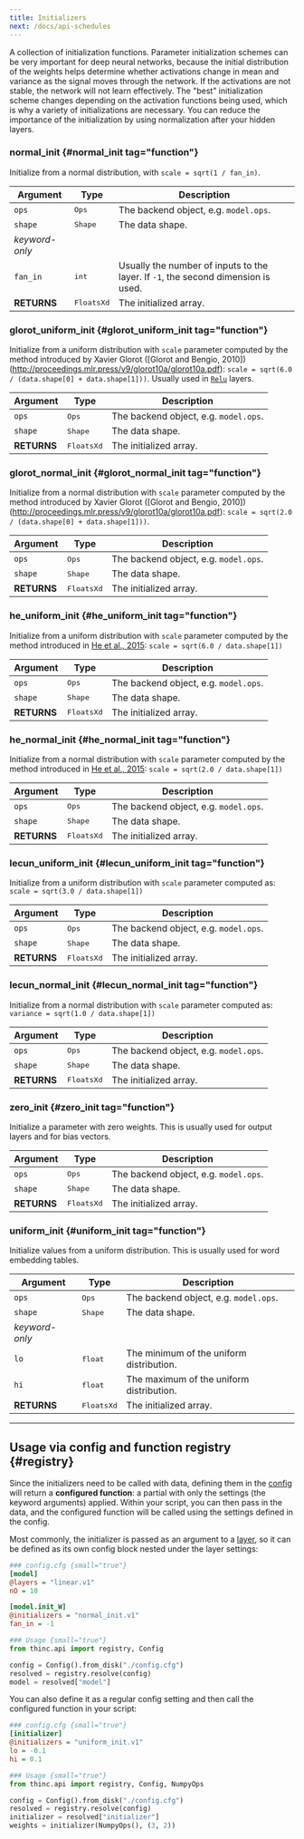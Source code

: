 ```yaml
---
title: Initializers
next: /docs/api-schedules
---
```


A collection of initialization functions. Parameter initialization schemes can
be very important for deep neural networks, because the initial distribution of
the weights helps determine whether activations change in mean and variance as
the signal moves through the network. If the activations are not stable, the
network will not learn effectively. The "best" initialization scheme changes
depending on the activation functions being used, which is why a variety of
initializations are necessary. You can reduce the importance of the
initialization by using normalization after your hidden layers.

### normal_init {#normal_init tag="function"}

Initialize from a normal distribution, with `scale = sqrt(1 / fan_in)`.

| Argument       | Type              | Description                                                                       |
| -------------- | ----------------- | --------------------------------------------------------------------------------- |
| `ops`          | <tt>Ops</tt>      | The backend object, e.g. `model.ops`.                                             |
| `shape`        | <tt>Shape</tt>    | The data shape.                                                                   |
| _keyword-only_ |                   |                                                                                   |
| `fan_in`       | <tt>int</tt>      | Usually the number of inputs to the layer. If `-1`, the second dimension is used. |
| **RETURNS**    | <tt>FloatsXd</tt> | The initialized array.                                                            |

### glorot_uniform_init {#glorot_uniform_init tag="function"}

Initialize from a uniform distribution with `scale` 
parameter computed by the method introduced by Xavier Glorot
([Glorot and Bengio, 2010])(http://proceedings.mlr.press/v9/glorot10a/glorot10a.pdf):
`scale = sqrt(6.0 / (data.shape[0] + data.shape[1]))`. Usually used in
[`Relu`](/docs/api-layers#relu) layers.

| Argument    | Type              | Description                           |
| ----------- | ----------------- | ------------------------------------- |
| `ops`       | <tt>Ops</tt>      | The backend object, e.g. `model.ops`. |
| `shape`     | <tt>Shape</tt>    | The data shape.                       |
| **RETURNS** | <tt>FloatsXd</tt> | The initialized array.                |

### glorot_normal_init {#glorot_normal_init tag="function"}

Initialize from a normal distribution with `scale` 
parameter computed by the method introduced by Xavier Glorot
([Glorot and Bengio, 2010])(http://proceedings.mlr.press/v9/glorot10a/glorot10a.pdf):
`scale = sqrt(2.0 / (data.shape[0] + data.shape[1]))`.

| Argument    | Type              | Description                           |
| ----------- | ----------------- | ------------------------------------- |
| `ops`       | <tt>Ops</tt>      | The backend object, e.g. `model.ops`. |
| `shape`     | <tt>Shape</tt>    | The data shape.                       |
| **RETURNS** | <tt>FloatsXd</tt> | The initialized array.                |

### he_uniform_init {#he_uniform_init tag="function"}

Initialize from a uniform distribution with `scale` parameter
computed by the method introduced in [He et al., 2015](https://arxiv.org/abs/1502.01852): 
`scale = sqrt(6.0 / data.shape[1])`

| Argument    | Type              | Description                           |
| ----------- | ----------------- | ------------------------------------- |
| `ops`       | <tt>Ops</tt>      | The backend object, e.g. `model.ops`. |
| `shape`     | <tt>Shape</tt>    | The data shape.                       |
| **RETURNS** | <tt>FloatsXd</tt> | The initialized array.                |

### he_normal_init {#he_normal_init tag="function"}
Initialize from a normal distribution with `scale` parameter
computed by the method introduced in [He et al., 2015](https://arxiv.org/abs/1502.01852): 
`scale = sqrt(2.0 / data.shape[1])`

| Argument    | Type              | Description                           |
| ----------- | ----------------- | ------------------------------------- |
| `ops`       | <tt>Ops</tt>      | The backend object, e.g. `model.ops`. |
| `shape`     | <tt>Shape</tt>    | The data shape.                       |
| **RETURNS** | <tt>FloatsXd</tt> | The initialized array.                |

### lecun_uniform_init {#lecun_uniform_init tag="function"}
Initialize from a uniform distribution with `scale` parameter
computed as: `scale = sqrt(3.0 / data.shape[1])`


| Argument    | Type              | Description                           |
| ----------- | ----------------- | ------------------------------------- |
| `ops`       | <tt>Ops</tt>      | The backend object, e.g. `model.ops`. |
| `shape`     | <tt>Shape</tt>    | The data shape.                       |
| **RETURNS** | <tt>FloatsXd</tt> | The initialized array.                |


### lecun_normal_init {#lecun_normal_init tag="function"}
Initialize from a normal distribution with `scale` parameter
computed as: `variance = sqrt(1.0 / data.shape[1])`


| Argument    | Type              | Description                           |
| ----------- | ----------------- | ------------------------------------- |
| `ops`       | <tt>Ops</tt>      | The backend object, e.g. `model.ops`. |
| `shape`     | <tt>Shape</tt>    | The data shape.                       |
| **RETURNS** | <tt>FloatsXd</tt> | The initialized array.                |

### zero_init {#zero_init tag="function"}

Initialize a parameter with zero weights. This is usually used for output layers
and for bias vectors.

| Argument    | Type              | Description                           |
| ----------- | ----------------- | ------------------------------------- |
| `ops`       | <tt>Ops</tt>      | The backend object, e.g. `model.ops`. |
| `shape`     | <tt>Shape</tt>    | The data shape.                       |
| **RETURNS** | <tt>FloatsXd</tt> | The initialized array.                |

### uniform_init {#uniform_init tag="function"}

Initialize values from a uniform distribution. This is usually used for word
embedding tables.

| Argument       | Type              | Description                              |
| -------------- | ----------------- | ---------------------------------------- |
| `ops`          | <tt>Ops</tt>      | The backend object, e.g. `model.ops`.    |
| `shape`        | <tt>Shape</tt>    | The data shape.                          |
| _keyword-only_ |                   |                                          |
| `lo`           | <tt>float</tt>    | The minimum of the uniform distribution. |
| `hi`           | <tt>float</tt>    | The maximum of the uniform distribution. |
| **RETURNS**    | <tt>FloatsXd</tt> | The initialized array.                   |

---

## Usage via config and function registry {#registry}

Since the initializers need to be called with data, defining them in the
[config](/docs/usage-config) will return a **configured function**: a partial
with only the settings (the keyword arguments) applied. Within your script, you
can then pass in the data, and the configured function will be called using the
settings defined in the config.

Most commonly, the initializer is passed as an argument to a
[layer](/docs/api-layers), so it can be defined as its own config block nested
under the layer settings:

<grid>

```ini
### config.cfg {small="true"}
[model]
@layers = "linear.v1"
nO = 10

[model.init_W]
@initializers = "normal_init.v1"
fan_in = -1
```

```python
### Usage {small="true"}
from thinc.api import registry, Config

config = Config().from_disk("./config.cfg")
resolved = registry.resolve(config)
model = resolved["model"]
```

</grid>

You can also define it as a regular config setting and then call the configured
function in your script:

<grid>

```ini
### config.cfg {small="true"}
[initializer]
@initializers = "uniform_init.v1"
lo = -0.1
hi = 0.1
```

```python
### Usage {small="true"}
from thinc.api import registry, Config, NumpyOps

config = Config().from_disk("./config.cfg")
resolved = registry.resolve(config)
initializer = resolved["initializer"]
weights = initializer(NumpyOps(), (3, 2))
```

</grid>
